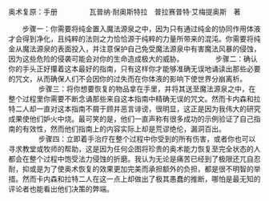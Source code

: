奥术复原：手册
　　
　　瓦普纳·耐奥斯特拉　普拉赛普特·艾梅提奥斯　著

　　步骤一：你需要将纯金置入魔法源泉之中，因为只有通过纯金的协同作用体液才会得到净化，且纯粹的法则之力恰恰源于纯粹的力量所带来的混沌。你需要将纯金从魔法源泉的表面投入，并注意保护自己免受魔法源泉中有害魔法风暴的侵蚀，因为这些危险的侵袭可能会对你的生命造成极大的威胁。
　　
　　步骤二：确认你的手头正好攥着这本最好的指南，只有这样你才能够准确无误地诵读出那些必要的咒文，从而确保人们不会因你的过失而在你体液的影响下使世界分崩离析。
　　
　　步骤三：将你想要恢复的物品拿在手里，并将其送至魔法源泉之中，在整个过程里你需要不断念诵那些来自这本指南中精确无误的咒文。然而卡内森和拉特二人却一直对这本指南不屑于顾并恶言诽谤，很明显，这正是因为我伟大的研究成果使他们妒火中烧。最可笑的是，他们一直声称有很多成功的示例验证了自己指南的有效性，然而他们指南上的内容实际上却是荒谬绝伦，漏洞百出。
　　
　　步骤四：立即着手治疗在整个过程中你受到的所有伤害，或者你也可以寻求教堂或牧师的帮助，这是因为任何企图将珍贵的奥术能力恢复至完全状态的人都会在整个过程中饱受法力侵蚀的折磨。我认为无论是痛苦已经到了极限还兀自忍耐，抑或是为了使奥术恢复的效果更加完美而承担额外的负担，都是很不明智的举措。然而卡内森和拉特二人在这一点上却做出了极其愚蠢的推断，哪怕是最无知的评论者也能看出他们决策的弊端。
　　